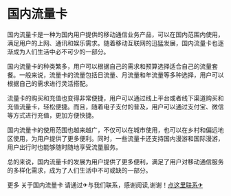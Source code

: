 # 国内流量卡

国内流量卡是一种为国内用户提供的移动通信业务产品，可以在国内范围内使用，满足用户的上网、通讯和娱乐需求。随着移动互联网的迅猛发展，国内流量卡也逐渐成为人们生活中必不可少的一部分。

国内流量卡的种类繁多，用户可以根据自己的需求和预算选择适合自己的流量套餐。一般来说，流量卡的流量包括日流量、月流量和年流量等多种选择，用户可以根据自己的需求进行灵活搭配。

流量卡的购买和充值也变得非常便捷，用户可以通过线上平台或者线下渠道购买和充值流量卡，轻松便捷。而且，随着电子支付的普及，用户可以通过支付宝、微信等方式进行充值，更加方便快捷。

国内流量卡的使用范围也越来越广，不仅可以在城市使用，也可以在乡村和偏远地区使用，为用户提供了更多便利。同时，一些流量卡还支持国内漫游和国际漫游，用户出行时也能够随时随地享受流量服务。

总的来说，国内流量卡的发展为用户提供了更多便利，满足了用户对移动通信服务的多样化需求，成为了人们生活中不可或缺的一部分。

更多 关于国内流量卡 请通过✈与我们联系，感谢阅读,谢谢！[点这里联系✈](https://abc.k02.cc)